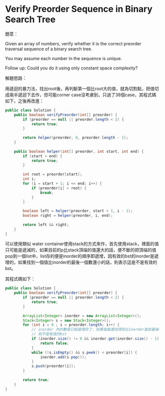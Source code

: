 # Verify Preorder Sequence in Binary Search Tree

[]()

題意：

Given an array of numbers, verify whether it is the correct preorder traversal sequence of a binary search tree.

You may assume each number in the sequence is unique.

Follow up:
Could you do it using only constant space complexity?

解題思路：

用遞迴的暴力法，找出root後，再判斷第一個比root大的值，就為切割點，把值切成兩半遞迴下去作，但可能corner case沒考慮到，只過了38個case，其程式碼如下，之後再改進：

```java
public class Solution {
    public boolean verifyPreorder(int[] preorder) {
        if (preorder == null || preorder.length < 2) {
            return true;
        }
        
        return helper(preorder, 0, preorder.length - 1);
    }
    
    public boolean helper(int[] preorder, int start, int end) {
        if (start > end) {
            return true;
        }
        
        int root = preorder[start];
        int i;
        for (i = start + 1; i <= end; i++) {
            if (preorder[i] > root) {
                break;
            }
        }
        
        boolean left = helper(preorder, start + 1, i - 1);
        boolean right = helper(preorder, i, end);
        
        return left && right;
    }
}
```

可以使用類似 water container使用stack的方式來作，首先使用stack，裡面的值只可能是遞減的，如果目前的p比stack頂端的值還大的話，便不斷的把頂端的值pop到一個list中，list存的便是inorder的順序即遞增，因有效的bst的inorder是遞增的，如果找到一個值比inorder的最後一個數還小的話，則表示這是不是有效的bst。

其程式碼如下：


```java
public class Solution {
    public boolean verifyPreorder(int[] preorder) {
        if (preorder == null || preorder.length < 2) {
            return true;
        }
        
        ArrayList<Integer> inorder = new ArrayList<Integer>();
        Stack<Integer> s = new Stack<Integer>();
        for (int i = 0 ; i < preorder.length; i++) {
            // inorder 內的數是已經處理完了，如果後面還找得到比inorder當前最後一個數還小的話，
            // 則不是有效的bst
            if (inorder.size() != 0 && inorder.get(inorder.size() - 1) > preorder[i]) {
                return false;
            }
            while (!s.isEmpty() && s.peek() < preorder[i]) {
                inorder.add(s.pop());
            }
            s.push(preorder[i]);
        }
        
        return true;
    }
}
```